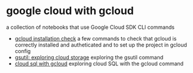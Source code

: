 # google cloud with gcloud
a collection of notebooks that use Google Cloud SDK CLI commands
- [gcloud installation check](gcloud%20installation%20check.ipynb) a few commands to check that gcloud is correctly installed and autheticated and to set up the project in gcloud config
- [gsutil: exploring cloud storage](gsutil%20exploring%20cloud%20storage.ipynb) exploring the gsutil command
- [cloud sql with gcloud](cloud%20sql%20with%20gcloud.ipynb) exploring cloud SQL with the gcloud command
